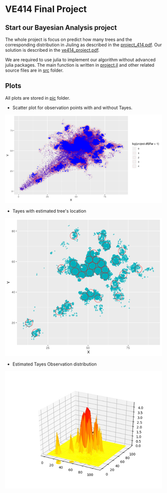 # **VE414 Final Project**

## **Start our Bayesian Analysis project** 
The whole project is focus on predict how many trees and the corresponding
distribution in Jiuling as described in the [project_414.pdf](https://github.com/JackSnowWolf/VE414_final_project/blob/master/project_414.pdf). 
Our solution is described in the [ve414_project.pdf](https://github.com/JackSnowWolf/VE414_final_project/blob/master/ve414_project.pdf).

We are required to use julia to implement our algorithm without advanced julia packages.
The main function is written in [project.jl](https://github.com/JackSnowWolf/VE414_final_project/blob/master/project.jl)
and other related source files are in [src](https://github.com/JackSnowWolf/VE414_final_project/tree/master/src) folder.

## Plots
 All plots are stored in [pic](https://github.com/JackSnowWolf/VE414_final_project/tree/master/pic) folder.
* Scatter plot for observation points with and without Tayes.

![scatter plots for observation](https://github.com/JackSnowWolf/VE414_final_project/blob/master/pic/scatter.png)

* Tayes with estimated tree's location

![Tayes with estimated tree's location](https://github.com/JackSnowWolf/VE414_final_project/blob/master/pic/fruits_with_trees.png)

* Estimated Tayes Observation distribution

![Estimated Tayes Observation distribution](https://github.com/JackSnowWolf/VE414_final_project/blob/master/pic/simulate_distribution.jpg)


